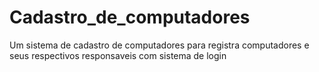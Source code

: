 # Cadastro_de_computadores
Um sistema de cadastro de computadores para registra computadores e seus respectivos responsaveis com sistema de login 

